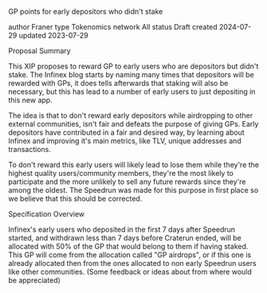 GP points for early depositors who didn't stake



author	Franer
type	Tokenomics
network	All
status	Draft
created	2024-07-29
updated	2023-07-29


Proposal Summary

This XIP proposes to reward GP to early users who are depositors but didn't stake. The Infinex blog starts by naming many times that depositors will be rewarded with GPs, it does tells afterwards that staking will also be necessary, but this has lead to a number of early users to just depositing in this new app.

The idea is that to don't reward early depositors while airdropping to other external communities, isn't fair and defeats the purpose of giving GPs. Early depositors have contributed in a fair and desired way, by learning about Infinex and improving it's main metrics, like TLV, unique addresses and transactions.

To don't reward this early users will likely lead to lose them while they're the highest quality users/community members, they're the most likely to participate and the more unlikely to sell any future rewards since they're among the oldest. The Speedrun was made for this purpose in first place so we believe that this should be corrected.


Specification Overview

Infinex's early users who deposited in the first 7 days after Speedrun started, and withdrawn less than 7 days before Craterun ended, will be allocated with 50% of the GP that would belong to them if having staked. This GP will come from the allocation called "GP airdrops", or if this one is already allocated then from the ones allocated to non early Speedrun users like other communities. (Some feedback or ideas about from where would be appreciated)




